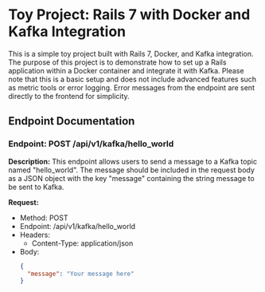 
# Toy Project: Rails 7 with Docker and Kafka Integration

This is a simple toy project built with Rails 7, Docker, and Kafka integration. The purpose of this project is to demonstrate how to set up a Rails application within a Docker container and integrate it with Kafka. Please note that this is a basic setup and does not include advanced features such as metric tools or error logging. Error messages from the endpoint are sent directly to the frontend for simplicity.

## Endpoint Documentation

### Endpoint: POST /api/v1/kafka/hello_world

**Description:**
This endpoint allows users to send a message to a Kafka topic named "hello_world". The message should be included in the request body as a JSON object with the key "message" containing the string message to be sent to Kafka.

**Request:**

- Method: POST
- Endpoint: /api/v1/kafka/hello_world
- Headers:
  - Content-Type: application/json
- Body:
  ```json
  {
    "message": "Your message here"
  }
  ```
